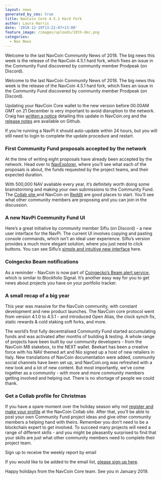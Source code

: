 ```yaml
---
layout: news
generated_by_cms: true
title: NavCoin Core 4.5.1 Hard Fork
author: Laura Harris
date: '2018-12-19T13:22:07+13:00'
feature_image: /images/uploads/19th-dec.png
categories:
  - Nav News
---
```

Welcome to the last NavCoin Community News of 2018. The big news this week is the release of the NavCoin 4.5.1 hard fork, which fixes an issue in the Community Fund discovered by community member Prodpeak (on Discord). 

Welcome to the last NavCoin Community News of 2018. The big news this week is the release of the NavCoin 4.5.1 hard fork, which fixes an issue in the Community Fund discovered by community member Prodpeak (on Discord).

Updating your NavCoin Core wallet to the new version before 00.00AM GMT on 21 December is very important to avoid disruption to the network. Craig has [written a notice](https://navcoin.org/en/notices/2018-12-17-navcoin-4-5-1-hard-fork) detailing this update in NavCoin.org and the [release notes](https://github.com/NAVCoin/navcoin-core/blob/master/doc/release-notes/release-notes-4.5.1.md) are available on Github. 

If you’re running a NavPi it should auto-update within 24 hours, but you will still need to login to complete the update procedure and restart.

### First Community Fund proposals accepted by the network

At the time of writing eight proposals have already been accepted by the network. Head over to [NavExplorer](https://www.navexplorer.com/community-fund/proposals/accepted), where you’ll see what each of the proposals is about, the funds requested by the project teams, and their expected duration. 

With 500,000 NAV available every year, it’s definitely worth doing some brainstorming and making your own submissions to the Community Fund. The [Collab site ](https://collab.navcoin.org/dashboard)and NavCoin on [Reddit](https://www.reddit.com/r/NavCoin/) are good places to start. You’ll see what other community members are proposing and you can join in the discussion.

### A new NavPi Community Fund UI

Here’s a great initiative by community member Siflu (on Discord) - a new user interface for the NavPi. The current UI involves copying and pasting console commands, which isn’t an ideal user experience. Siflu’s version provides a much more elegant solution, where you just need to click buttons. You can see Siflu’s [simple and intuitive new interface](https://media.discordapp.net/attachments/416000381605249024/524382113886109696/unknown.png) here.

### Coingecko Beam notifications

As a reminder - NavCoin is now part of [Coingecko’s Beam alert service](https://www.coingecko.com/en/coins/navcoin/status_updates#panel), which is similar to Blockfolio Signal. It’s another easy way for you to get news about projects you have on your portfolio tracker.

### A small recap of a big year

This year was massive for the NavCoin community, with constant development and new product launches. The NavCoin core protocol went from version 4.1.0 to 4.5.1 - and introduced Open Alias, the clock synch fix, static rewards & cold staking soft forks, and more. 

The world’s first fully decentralised Community Fund started accumulating funds and was activated after months of building & testing. A whole range of projects have been built by our community developers - from the NavCoin M8 stakebox, to the NEXT wallet. Beekart has been a creative force with his NAV themed art and Nio signed up a host of new retailers in Italy. New translations of NavCoin documentation were added, community social channels have been set up, and NavCoin.org was refreshed with a new look and a lot of new content. But most importantly, we’ve come together as a community - with more and more community members getting involved and helping out. There is no shortage of people we could thank.

### Get a Collab profile for Christmas

If you have a spare moment over the holiday season why not [register and make your profile](https://collab.navcoin.org/dashboard) at the NavCoin Collab site. After that, you’ll be able to post your own Community Fund project ideas and give other community members a helping hand with theirs. Remember you don’t need to be a blockchain expert to get involved. To succeed many projects will need a range of different skills - and you might be pleasantly surprised to find that your skills are just what other community members need to complete their project team.

Sign up to receive the weekly report by email 

If you would like to be added to the email list, [please sign up here](https://navcoin.us15.list-manage.com/subscribe?u=5d6950824b3e5a8facdb7e4af&id=ac93cf1555).

Happy holidays from the NavCoin Core team. See you in January 2019.
